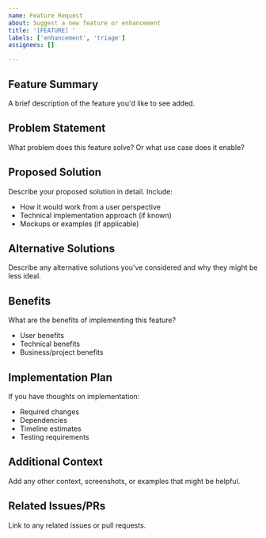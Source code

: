 ```yaml
---
name: Feature Request
about: Suggest a new feature or enhancement
title: '[FEATURE] '
labels: ['enhancement', 'triage']
assignees: []

---
```


## Feature Summary
A brief description of the feature you'd like to see added.

## Problem Statement
What problem does this feature solve? Or what use case does it enable?

## Proposed Solution
Describe your proposed solution in detail. Include:
- How it would work from a user perspective
- Technical implementation approach (if known)
- Mockups or examples (if applicable)

## Alternative Solutions
Describe any alternative solutions you've considered and why they might be less ideal.

## Benefits
What are the benefits of implementing this feature?
- User benefits
- Technical benefits
- Business/project benefits

## Implementation Plan
If you have thoughts on implementation:
- Required changes
- Dependencies
- Timeline estimates
- Testing requirements

## Additional Context
Add any other context, screenshots, or examples that might be helpful.

## Related Issues/PRs
Link to any related issues or pull requests.

